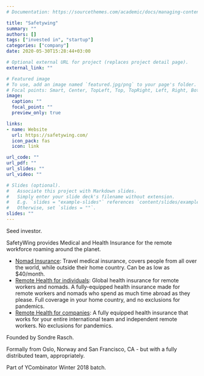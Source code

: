 ```yaml
---
# Documentation: https://sourcethemes.com/academic/docs/managing-content/

title: "Safetywing"
summary: ""
authors: []
tags: ["invested in", "startup"]
categories: ["company"]
date: 2020-05-30T15:28:44+03:00

# Optional external URL for project (replaces project detail page).
external_link: ""

# Featured image
# To use, add an image named `featured.jpg/png` to your page's folder.
# Focal points: Smart, Center, TopLeft, Top, TopRight, Left, Right, BottomLeft, Bottom, BottomRight.
image:
  caption: ""
  focal_point: ""
  preview_only: true

links:
- name: Website
  url: https://safetywing.com/
  icon_pack: fas
  icon: link

url_code: ""
url_pdf: ""
url_slides: ""
url_video: ""

# Slides (optional).
#   Associate this project with Markdown slides.
#   Simply enter your slide deck's filename without extension.
#   E.g. `slides = "example-slides"` references `content/slides/example-slides.md`.
#   Otherwise, set `slides = ""`.
slides: ""
---
```

Seed investor.

SafetyWing provides Medical and Health Insurance for the remote workforce roaming around the planet.

* [Nomad Insurance](https://safetywing.com/nomad-insurance): Travel medical insurance, covers people from all over the world, while outside their home country. Can be as low as $40/month.
* [Remote Health for individuals](https://safetywing.com/remote-health/individuals): Global health insurance
for remote workers and nomads. A fully-equipped health insurance made for remote workers and nomads who spend as much time abroad as they please. Full coverage in your home country, and no exclusions for pandemics.
* [Remote Health for companies](https://safetywing.com/remote-health/companies): A fully equipped health insurance that works for your entire international team and independent remote workers. No exclusions for pandemics.

Founded by Sondre Rasch. 

Formally from Oslo, Norway and San Francisco, CA - but with a fully distributed team, appropriately.

Part of YCombinator Winter 2018 batch.
